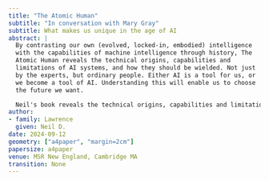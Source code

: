 ```yaml
---
title: "The Atomic Human"
subtitle: "In conversation with Mary Gray"
subtitle: What makes us unique in the age of AI
abstract: |
  By contrasting our own (evolved, locked-in, embodied) intelligence
  with the capabilities of machine intelligence through history, The
  Atomic Human reveals the technical origins, capabilities and
  limitations of AI systems, and how they should be wielded. Not just
  by the experts, but ordinary people. Either AI is a tool for us, or
  we become a tool of AI. Understanding this will enable us to choose
  the future we want.

  Neil's book reveals the technical origins, capabilities and limitations of AI systems, and how they should be wielded; not just by the experts, but also ordinary people. In this conversation Neil will discuss with Mary Gray the origins of these ideas and how we can better shape the conversation around AI.
author:
- family: Lawrence
  given: Neil D.
date: 2024-09-12
geometry: ["a4paper", "margin=2cm"]
papersize: a4paper
venue: MSR New England, Cambridge MA
transition: None
---
```

